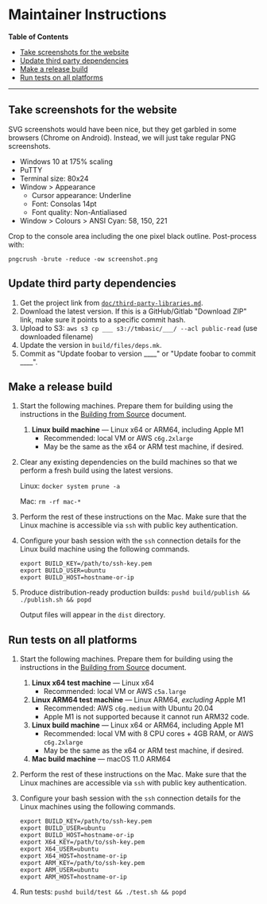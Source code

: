 # Maintainer Instructions

<!-- update the table of contents with: doctoc --github maintainer-instructions.md -->
<!-- START doctoc generated TOC please keep comment here to allow auto update -->
<!-- DON'T EDIT THIS SECTION, INSTEAD RE-RUN doctoc TO UPDATE -->
**Table of Contents**

- [Take screenshots for the website](#take-screenshots-for-the-website)
- [Update third party dependencies](#update-third-party-dependencies)
- [Make a release build](#make-a-release-build)
- [Run tests on all platforms](#run-tests-on-all-platforms)

<!-- END doctoc generated TOC please keep comment here to allow auto update -->

___

## Take screenshots for the website
SVG screenshots would have been nice, but they get garbled in some browsers (Chrome on Android). Instead, we will just take regular PNG screenshots.

- Windows 10 at 175% scaling
- PuTTY
- Terminal size: 80x24
- Window > Appearance
    - Cursor appearance: Underline
    - Font: Consolas 14pt
    - Font quality: Non-Antialiased
- Window > Colours > ANSI Cyan: 58, 150, 221

Crop to the console area including the one pixel black outline. Post-process with:

```
pngcrush -brute -reduce -ow screenshot.png
```

## Update third party dependencies

1. Get the project link from [`doc/third-party-libraries.md`](https://github.com/electroly/tmbasic/blob/master/doc/third-party-libraries.md).
1. Download the latest version. If this is a GitHub/Gitlab "Download ZIP" link, make sure it points to a specific commit hash.
1. Upload to S3: `aws s3 cp ___ s3://tmbasic/___/ --acl public-read` (use downloaded filename)
1. Update the version in `build/files/deps.mk`.
1. Commit as "Update foobar to version ____" or "Update foobar to commit ____".

## Make a release build

1. Start the following machines. Prepare them for building using the instructions in the [Building from Source](https://github.com/electroly/tmbasic/blob/master/doc/building-from-source.md) document.

    1. **Linux build machine** &mdash; Linux x64 or ARM64, including Apple M1
        - Recommended: local VM or AWS `c6g.2xlarge`
        - May be the same as the x64 or ARM test machine, if desired.

1. Clear any existing dependencies on the build machines so that we perform a fresh build using the latest versions.

    Linux: `docker system prune -a`

    Mac: `rm -rf mac-*`

1. Perform the rest of these instructions on the Mac. Make sure that the Linux machine is accessible via `ssh` with public key authentication.

1. Configure your bash session with the `ssh` connection details for the Linux build machine using the following commands.

    ```
    export BUILD_KEY=/path/to/ssh-key.pem
    export BUILD_USER=ubuntu
    export BUILD_HOST=hostname-or-ip
    ```

1. Produce distribution-ready production builds: `pushd build/publish && ./publish.sh && popd`

    Output files will appear in the `dist` directory.

## Run tests on all platforms

1. Start the following machines. Prepare them for building using the instructions in the [Building from Source](https://github.com/electroly/tmbasic/blob/master/doc/building-from-source.md) document.

    1. **Linux x64 test machine** &mdash; Linux x64
        - Recommended: local VM or AWS `c5a.large`
    1. **Linux ARM64 test machine** &mdash; Linux ARM64, *excluding* Apple M1
        - Recommended: AWS `c6g.medium` with Ubuntu 20.04
        - Apple M1 is not supported because it cannot run ARM32 code.
    1. **Linux build machine** &mdash; Linux x64 or ARM64, including Apple M1
        - Recommended: local VM with 8 CPU cores + 4GB RAM, or AWS `c6g.2xlarge`
        - May be the same as the x64 or ARM test machine, if desired.
    1. **Mac build machine** &mdash; macOS 11.0 ARM64

1. Perform the rest of these instructions on the Mac. Make sure that the Linux machines are accessible via `ssh` with public key authentication.

1. Configure your bash session with the `ssh` connection details for the Linux machines using the following commands.

    ```
    export BUILD_KEY=/path/to/ssh-key.pem
    export BUILD_USER=ubuntu
    export BUILD_HOST=hostname-or-ip
    export X64_KEY=/path/to/ssh-key.pem
    export X64_USER=ubuntu
    export X64_HOST=hostname-or-ip
    export ARM_KEY=/path/to/ssh-key.pem
    export ARM_USER=ubuntu
    export ARM_HOST=hostname-or-ip
    ```

1. Run tests: `pushd build/test && ./test.sh && popd`
